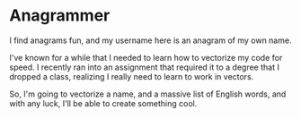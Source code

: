 # Anagrammer

I find anagrams fun, and my username here is an anagram of my own name.

I've known for a while that I needed to learn how to vectorize my code for speed.  I recently ran into an assignment that required it to a degree that I dropped a class, realizing I really need to learn to work in vectors.

So, I'm going to vectorize a name, and a massive list of English words, and with any luck, I'll be able to create something cool.
